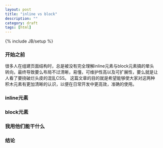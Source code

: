 ```yaml
---
layout: post
title: "inline vs block"
description: ""
category: draft
tags: [html]
---
```

{% include JB/setup %}

### 开始之前
很多人在组建页面结构时，总是被没有完全理解inline元素与block元素搞的晕头转向，最终导致要么布局不过清晰，易懂，可维护性高以及可扩展性，要么就是让人看了要挠破烂头皮的混乱CSS。
这篇文章的目的就是希望能够使大家对这两种积木元素有更加清晰的认识，以便在日常开发中更高效，准确的使用。

<!-- more -->
### inline元素
### block元素
### 我用他们能干什么
### 结论

